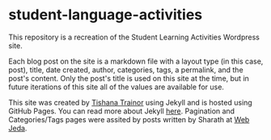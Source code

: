 # student-language-activities
This repository is a recreation of the Student Learning Activities Wordpress site.

Each blog post on the site is a markdown file with a layout type (in this case, post), title, date created, author, categories, tags, a permalink, and the post's content. Only the post's title is used on this site at the time, but in future iterations of this site all of the values are available for use.

This site was created by [Tishana Trainor](https://github.com/tishana) using Jekyll and is hosted using GitHub Pages. You can read more about Jekyll [here](https://jekyllrb.com/).
Pagination and Categories/Tags pages were assited by posts written by Sharath at [Web Jeda](https://blog.webjeda.com/tags/#Jekyll).